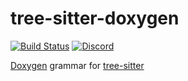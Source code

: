 # tree-sitter-doxygen

[![Build Status](https://github.com/amaanq/tree-sitter-doxygen/actions/workflows/ci.yml/badge.svg)](https://github.com/amaanq/tree-sitter-doxygen/actions/workflows/ci.yml)
[![Discord](https://img.shields.io/discord/1063097320771698699?logo=discord)](https://discord.gg/w7nTvsVJhm)

[Doxygen](https://www.doxygen.nl/manual/commands.html) grammar for [tree-sitter](https://tree-sitter.github.io)
